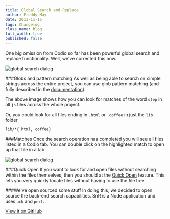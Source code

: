 ```yaml
---
title: Global Search and Replace
author: Freddy May
date: 2013-11-15
tags: Changelog
class_name: blog
full_width: true
published: false
---
```


One big omission from Codio so far has been powerful global search and replace functionality. Well, we've corrected this now.

![global search dialog](/img/docs/global-search.png)

###Globs and pattern matching
As well as being able to search on simple strings across the entire project, you can use glob pattern matching (and fully described in the [documentation](/docs/ide/code-editor/search-replace)).

The above image shows how you can look for matches of the word `step` in all `js` files across the whole project.

Or, you could look for all files ending in `.html` or `.coffee` in just the `lib` folder

  `lib/*{.html,.coffee}`

###Matches
Once the search operation has completed you will see all files listed in a Codio tab. You can double click on the highlighted match to open up that file in a tab.

![global search dialog](/img/docs/search-matches.png)

###Quick Open
If you want to look for and open files without searching within the files themselves, then you should at the [Quick Open](/docs/ide/ide-general/quick-open/) feature. This lets you very quickly locate files without having to use the file tree.

###We've open sourced some stuff
In doing this, we decided to open source the back-end search capabilities. SnR is a Node application and uses `ack` and `perl`.

[View it on GitHub](https://github.com/codio/snr)



